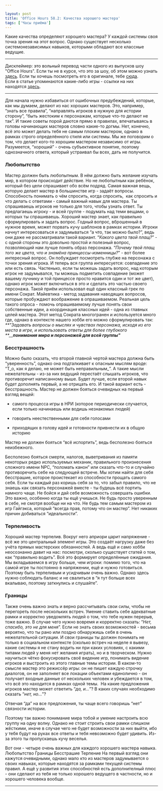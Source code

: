 ```yaml
---

layout: post
title: 'Office Hours 58.2: Качества хорошего мастера'
tags: ['Часы приёма']
---
```


Какие качества определяют хорошего мастера? У каждой системы своя точка зрения на этот вопрос. Однако существует несколько системонезависимых навыков, которыми обладают все классные ведущие. 



* * *





Дисклеймер: это вольный перевод части одного из выпусков шоу "Office Hours". Если ты не в курсе, что это за шоу, об этом можно узнать [здесь](https://wunderwaffla.wordpress.com/2017/03/21/что-за-office-hours/). Если ты хочешь посмотреть его в оригинале, тебе [сюда](https://www.youtube.com/playlist?list=PLAmPx8nWedFVGdrP2JmcYzdvZC8sWV5b4).  
Если в статье упоминаются какие-либо игры - ссылки на них находятся [здесь](https://rpgbasement.xyz/2017-07-08-o_o_b_s/).





* * *



Для начала нужно избавиться от ошибочных предубеждений, которые, как мы думаем, делают из нас хороших мастеров. Это, например, “знать все правила”, “направлять игроков в нужную для истории сторону”, “быть жестоким к персонажам, которые что-то делают не так”. И такие советы порой даются прямо в правилах, впечатываясь в головы начинающих мастеров словно какие-то догмы. Нет, конечно, всё это может делать тебя не самым плохим мастером, однако в рамках строго определённого стиля или системы. Мы же поговорим о том, что делает кого-то хорошим мастером независимо от игры. Разумеется, “хороший” - очень субъективное понятие, поэтому однозначного ответа, который устраивал бы всех, дать не получится.



### Любопытство



Мастер должен быть любопытным. В нём должно быть желание изучать мир, в котором происходит действие. Но не любопытным как ребёнок, который без цели спрашивает обо всём подряд. Самая важная вещь, которую делает мастер в большинстве игр - задаёт вопросы. Способность понимать о чём спросить, когда спросить,  как спросить и что делать с ответами - самый важный навык для мастера. Ты спрашиваешь игроков не только для того, чтобы узнать ответ. Ты предлагаешь игроку - и всей группе - подумать над теми вещами, о которых ты спрашиваешь. Хороший мастер знает, как правильно сформулировать и задать вопрос. Годный вопрос, вброшенный в нужное время, может порвать кучу шаблонов в рамках истории. Игроки начнут интересоваться и задумываться “а что, так можно было?”, ведь они даже не рассматривали такой вариант. “_Какого цвета твой плащ?_” - с одной стороны это довольно простой и полезный вопрос, позволяющий нам лучше понять образ персонажа. “_Почему твой плащ того же цвета, что и знамёна принцессы-изменницы?_” - вот более интересный вопрос. Он побуждает посмотреть глубже на персонажа с точки зрения игрока. И теперь вся группа интересуется: совпадение это или есть связь. Частенько, если ты можешь задать вопрос, над которым игрок не задумывался, ты можешь подметить совпадение (может вашему лучнику и той принцессе просто нравится один и тот же цвет), однако игрок может включиться в это и сделать это частью своего персонажа. Такой приём использовал ещё один классный грек по имени Сократ. Майевтика - метод задавания наводящих вопросов, которые пробуждают воображение в опрашиваемом. Реальная цель такого опроса - помочь опрашиваемому лучше понять свои собственные идеи, а координация классных идей - одна из главных целей мастера. Этот метод Сократа многогранен и используется много где, однако в контексте нашего хобби его можно сформулировать так: _**"Задавать вопросы о мыслях и чувствах персонажа, исходя из его места в игре, и использовать ответы для более глубокого **__**понимания мира и персонажей для всей группы"**_



### Бесстрашность



Можно было сказать, что второй главной чертой мастера должна быть “уверенность”, однако она подталкивает к опасным мыслям вроде: “Т_о, как я делаю, не может быть неправильным_”. А такие мысли нежелательны - из-за них ведущий перестаёт слышать игроков, что противоречит написанному выше. Будет лучше, если второй навык будет дополнять первый, а не отрицать его. И такой вариант есть - бесстрашность. Мастер не должен бояться очевидных на первый взгляд вещей:




    
  * самого процесса игры в НРИ (которое периодически случается, если только начинаешь или водишь незнакомых людей)

    
  * говорить неестественными для себя голосами

    
  * приходящих в голову идей и готовности привнести их в общую историю





Мастер не должен бояться “всё испортить”, ведь бесполезно бояться неизбежного.



Бесполезно бояться смерти, налогов, выветривания из памяти некоторых редко используемых механик, правильного произнесения сложного имени NPC, “поломать канон” или сказать что-то и случайно противоречить себе на следующей встрече.
Мы хотим найти для себя бесстрашие, которое проистекает из способности прощать самого себя. Если ты каждый раз коришь себя за то, что забыл правило, что не знаешь как связать персонажей вместе - ты будешь всё портить намного чаще. Не бойся и дай себе возможность совершать ошибки. Это важно, особенно когда ты ещё учишься. Не будь просто уверенным в себе, не смотря вообще ни на что. Не будь тем самым мастером из игр Гайгэкса, который “всегда прав, потому что он мастер”. Нет никаких причин добиваться “идеальности”.



### Терпеливость



Хороший мастер терпелив. Вокруг него априори царит напряжение - всё же это центральный элемент игры. Это создаёт нагрузку даже без учёта прямых мастерских обязанностей. А ведь ещё и само хобби неосознанно давит на нас: посмотри, сколько существует статей о том, как “правильно водить”. Всё это формирует определённые ожидания. Мы вкладываемся в игру больше, чем игроки: помимо того, что на самой игре ты постоянно в напряжении, ещё и нужно готовиться. Поэтому быть терпеливым и усидчивым очень важно. Однако здесь нужно соблюдать баланс и не свалиться в “я тут больше всех вкалываю, поэтому заткнулись и слушайте”.



### Границы



Также очень важно знать и верно рассчитывать свои силы, чтобы не перегореть после нескольких встреч. Умение ставить себе адекватные рамки и корректно уведомлять людей о том, что тебе нужен перерыв, тоже важно. В случае чего нужно вовремя и корректно сказать: “_Нет, спасибо, это не для меня_”. Если не знать своих возможностей - весьма вероятно, что ты рано или поздно обнаружишь себя в очень нежелательной ситуации. И свои границы ты должен понимать не только в социальном контексте (сколько встреч на неделе я вывезу, какие системы я не стану водить ни при каких условиях, с какими типами людей у меня нет желания играть), но и в творческом. Нужно научиться чётко фокусировать своё видение игр, понимать видение игроков и выстроить из этого главные темы истории. В каком-то смысле мастер это режиссёр игры: он не пишет каждую строчку диалогов, он не заполняет все локации объектами единолично - он получает входные данные от нескольких человек и убеждается в том, что всё это находится в рамках одной темы.  На какие предложения игроков мастер может ответить “_да, и…_”? В каких случаях необходимо сказать “_нет, но…_”?



Отвечая “да” на все предложения, ты чаще всего говоришь “нет” связности истории.



Поэтому так важно понимание мира тобой и умение настроить всю группу на одну волну. Однако не стоит строить свои рамки слишком жёсткими, иначе в случае чего не будет возможности за них выйти, ибо у тебя будут на руках все ответы и тебя невозможно будет удивить. Из-за этого ты пропускаешь кучу веселья.

Вот они - четыре очень важных для каждого хорошего мастера навыка.
Любопытство
Границы
Бесстрашие
Терпение
На первый взгляд они кажутся очевидными, однако мало кто из мастеров задумывается о своих навыках, которые находятся за рамками текущей системы правил. А ещё у развития этих способностей есть дополнителный плюс - они сделают из тебя не только хорошего ведущего в частности, но и хорошего человека вообще.



* * *







